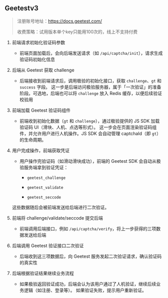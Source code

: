 ## Geetestv3

>注册账号地址：https://docs.geetest.com/
>
>收费策略：试用版本单个key只能用100次的，线上不支持付费

1. 前端请求初始化验证码参数

   - 前端页面加载后，会向后端发送请求（如 `/api/captcha/init`），请求生成验证码初始化信息

2. 后端从 Geetest 获取 challenge
   - 后端接收到前端请求后，调用极验的初始化接口，获取 `challenge`、`gt` 和 `success` 字段。
      这一步是后端访问极验服务器，属于「一次验证」的准备阶段。可选地，后端也可以将 `challenge` 放入 Redis 缓存，以便后续验证校验用

3. 前端加载 Geetest 验证码组件
   - 前端收到初始化数据（`gt` 和 `challenge`），通过极验提供的 JS SDK 加载验证码 UI（滑块、人机、点选等形式）。
      这一步会在页面渲染验证码组件，并允许用户进行人机操作。JS SDK 会自动管理 captchaId（即 `gt`）的生命周期。

4. 用户完成操作，前端获取凭证

   - 用户操作完验证码（如滑动滑块成功），前端的 Geetest SDK 会自动从极验服务端拿到验证凭证：

     - `geetest_challenge`

     - `geetest_validate`

     - `geetest_seccode`

   这些数据随后会被前端发送给后端进行二次验证。

5. 前端将 challenge/validate/seccode 提交后端

   - 前端调用后端接口，例如 `/api/captcha/verify`，将上一步获得的三项数据发送给后端

6. 后端调用 Geetest 验证接口二次验证

   - 后端收到这三项数据后，向 Geetest 服务发起二次验证请求，确认验证码的真实性

7. 后端根据验证结果继续业务流程

   - 如果极验返回验证成功，后端会认为该用户通过了人机验证，继续后续业务逻辑（如注册、登录等）。
      如果验证失败，提示用户重新验证。

